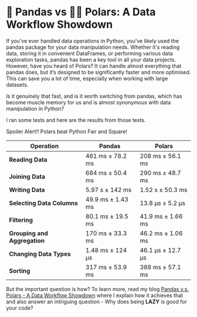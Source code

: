 # 🐼 Pandas vs 🐻‍❄️ Polars: A Data Workflow Showdown

If you've ever handled data operations in Python, you’ve likely used the pandas package for your data manipulation needs. Whether it's reading data, storing it in convenient DataFrames, or performing various data exploration tasks, pandas has been a key tool in all your data projects. However, have you heard of Polars? It can handle almost everything that pandas does, but it’s designed to be significantly faster and more optimised. This can save you a lot of time, especially when working with large datasets.

Is it genuinely that fast, and is it worth switching from pandas, which has become muscle memory for us and is almost synonymous with data manipulation in Python?

I ran some tests and here are the results from those tests.

Spoiler Alert!! Polars beat Python Fair and Square!


| Operation                | Pandas                      | Polars                      |
|--------------------------|------------------------------|-----------------------------|
| **Reading Data**         | 461 ms ± 78.2 ms             | 208 ms ± 56.1 ms            |
| **Joining Data**         | 684 ms ± 50.4 ms             | 290 ms ± 48.7 ms            |
| **Writing Data**         | 5.97 s ± 142 ms              | 1.52 s ± 50.3 ms            |
| **Selecting Data Columns**| 49.9 ms ± 1.43 ms           | 13.8 µs ± 5.2 µs            |
| **Filtering**            | 80.1 ms ± 19.5 ms            | 41.9 ms ± 1.66 ms           |
| **Grouping and Aggregation** | 170 ms ± 33.3 ms         | 46.2 ms ± 1.06 ms           |
| **Changing Data Types**  | 1.48 ms ± 124 µs             | 46.1 µs ± 12.7 µs           |
| **Sorting**              | 317 ms ± 53.9 ms             | 388 ms ± 57.1 ms            |


But the important question is how? To learn more, read my blog [Pandas v.s. Polars - A Data Workflow Showdown](https://sakhujayashofficia.wixsite.com/yashsakhuja/post/pandas-v-s-polars-a-data-workflow-showdown) where I explain how it achieves that and also answer an intriguing question - Why does being **LAZY** is good for your code?

